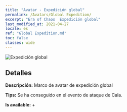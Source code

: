 ```yaml
---
title: "Avatar - Expedición global"
permalink: /Avatars/Global Expedition/
excerpt: "Era of Chaos  Expedición global"
last_modified_at: 2021-04-27
locale: es
ref: "Global Expedition.md"
toc: false
classes: wide
---
```

 ![Expedición global](/images/a/avatarFrame_201.png)

## Detalles

 **Descripción:** Marco de avatar de expedición global 

 **Tips:** Se ha conseguido en el evento de ataque de Cala. 

 **Is available:**  + 


